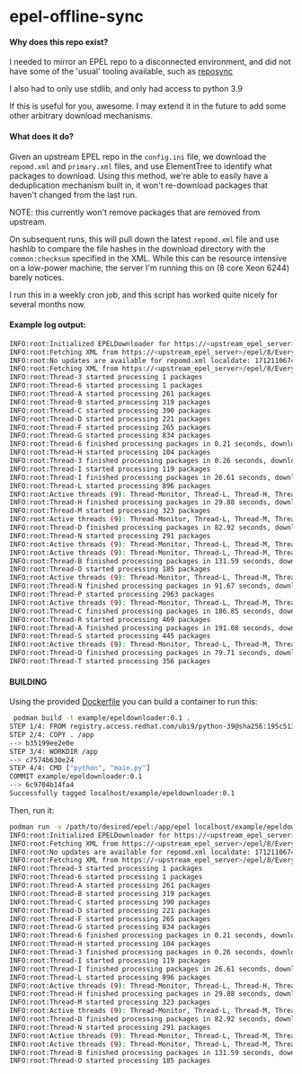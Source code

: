 # epel-offline-sync

#### Why does this repo exist?

I needed to mirror an EPEL repo to a disconnected environment, and did not have some of the 'usual' tooling available, such as [reposync](https://linux.die.net/man/1/reposync)

I also had to only use stdlib, and only had access to python 3.9

If this is useful for you, awesome. I may extend it in the future to add some other arbitrary download mechanisms.


#### What does it do?

Given an upstream EPEL repo in the `config.ini` file, we download the  `repomd.xml` and `primary.xml` files, and use ElementTree to identify what packages to download.
Using this method, we're able to easily have a deduplication mechanism built in, it won't re-download packages that haven't changed from the last run.

NOTE: this currently won't remove packages that are removed from upstream.

On subsequent runs, this will pull down the latest `repomd.xml` file and use hashlib to compare the file hashes in the download directory with the `common:checksum` specified in the XML.
While this can be resource intensive on a low-power machine, the server I'm running this on (8 core Xeon 6244) barely notices.

I run this in a weekly cron job, and this script has worked quite nicely for several months now.

#### Example log output:

```bash
INFO:root:Initialized EPELDownloader for https://<upstream_epel_server>/epel/8/Everything/x86_64/ with local dir ./epel/8/
INFO:root:Fetching XML from https://<upstream_epel_server>/epel/8/Everything/x86_64/repodata/repomd.xml
INFO:root:No updates are available for repomd.xml localdate: 1712110674, remotedate: 1712110674
INFO:root:Fetching XML from https://<upstream_epel_server>/epel/8/Everything/x86_64/repodata/repomd.xml
INFO:root:Thread-3 started processing 1 packages
INFO:root:Thread-6 started processing 1 packages
INFO:root:Thread-A started processing 261 packages
INFO:root:Thread-B started processing 319 packages
INFO:root:Thread-C started processing 390 packages
INFO:root:Thread-D started processing 221 packages
INFO:root:Thread-F started processing 265 packages
INFO:root:Thread-G started processing 834 packages
INFO:root:Thread-6 finished processing packages in 0.21 seconds, downloaded 1 packages
INFO:root:Thread-H started processing 104 packages
INFO:root:Thread-3 finished processing packages in 0.26 seconds, downloaded 1 packages
INFO:root:Thread-I started processing 119 packages
INFO:root:Thread-I finished processing packages in 26.61 seconds, downloaded 119 packages
INFO:root:Thread-L started processing 896 packages
INFO:root:Active threads (9): Thread-Monitor, Thread-L, Thread-H, Thread-A, Thread-B, Thread-C, Thread-D, Thread-F, Thread-G
INFO:root:Thread-H finished processing packages in 29.88 seconds, downloaded 104 packages
INFO:root:Thread-M started processing 323 packages
INFO:root:Active threads (9): Thread-Monitor, Thread-L, Thread-M, Thread-A, Thread-B, Thread-C, Thread-D, Thread-F, Thread-G
INFO:root:Thread-D finished processing packages in 82.92 seconds, downloaded 221 packages
INFO:root:Thread-N started processing 291 packages
INFO:root:Active threads (9): Thread-Monitor, Thread-L, Thread-M, Thread-A, Thread-B, Thread-C, Thread-N, Thread-F, Thread-G
INFO:root:Active threads (9): Thread-Monitor, Thread-L, Thread-M, Thread-A, Thread-B, Thread-C, Thread-N, Thread-F, Thread-G
INFO:root:Thread-B finished processing packages in 131.59 seconds, downloaded 319 packages
INFO:root:Thread-O started processing 185 packages
INFO:root:Active threads (9): Thread-Monitor, Thread-L, Thread-M, Thread-A, Thread-O, Thread-C, Thread-N, Thread-F, Thread-G
INFO:root:Thread-N finished processing packages in 91.67 seconds, downloaded 291 packages
INFO:root:Thread-P started processing 2963 packages
INFO:root:Active threads (9): Thread-Monitor, Thread-L, Thread-M, Thread-A, Thread-O, Thread-C, Thread-P, Thread-F, Thread-G
INFO:root:Thread-C finished processing packages in 186.85 seconds, downloaded 390 packages
INFO:root:Thread-R started processing 469 packages
INFO:root:Thread-A finished processing packages in 191.08 seconds, downloaded 261 packages
INFO:root:Thread-S started processing 445 packages
INFO:root:Active threads (9): Thread-Monitor, Thread-L, Thread-M, Thread-S, Thread-O, Thread-R, Thread-P, Thread-F, Thread-G
INFO:root:Thread-O finished processing packages in 79.71 seconds, downloaded 185 packages
INFO:root:Thread-T started processing 356 packages
```

#### BUILDING

Using the provided [Dockerfile](./Dockerfile) you can build a container to run this:

```bash
 podman build -t example/epeldownloader:0.1 .
STEP 1/4: FROM registry.access.redhat.com/ubi9/python-39@sha256:195c51368e83a798b6f79c6a5d877685fdf5297a81e5211cfca747a7fca725aa
STEP 2/4: COPY . /app
--> b35199ee2e0e
STEP 3/4: WORKDIR /app
--> c7574b630e24
STEP 4/4: CMD ["python", "main.py"]
COMMIT example/epeldownloader:0.1
--> 6c9704b14fa4
Successfully tagged localhost/example/epeldownloader:0.1
```

Then, run it:

```bash
podman run -v /path/to/desired/epel:/app/epel localhost/example/epeldownloader:0.1
INFO:root:Initialized EPELDownloader for https://<upstream_epel_server>/epel/8/Everything/x86_64/ with local dir ./epel/8/
INFO:root:Fetching XML from https://<upstream_epel_server>/epel/8/Everything/x86_64/repodata/repomd.xml
INFO:root:No updates are available for repomd.xml localdate: 1712110674, remotedate: 1712110674
INFO:root:Fetching XML from https://<upstream_epel_server>/epel/8/Everything/x86_64/repodata/repomd.xml
INFO:root:Thread-3 started processing 1 packages
INFO:root:Thread-6 started processing 1 packages
INFO:root:Thread-A started processing 261 packages
INFO:root:Thread-B started processing 319 packages
INFO:root:Thread-C started processing 390 packages
INFO:root:Thread-D started processing 221 packages
INFO:root:Thread-F started processing 265 packages
INFO:root:Thread-G started processing 834 packages
INFO:root:Thread-6 finished processing packages in 0.21 seconds, downloaded 1 packages
INFO:root:Thread-H started processing 104 packages
INFO:root:Thread-3 finished processing packages in 0.26 seconds, downloaded 1 packages
INFO:root:Thread-I started processing 119 packages
INFO:root:Thread-I finished processing packages in 26.61 seconds, downloaded 119 packages
INFO:root:Thread-L started processing 896 packages
INFO:root:Active threads (9): Thread-Monitor, Thread-L, Thread-H, Thread-A, Thread-B, Thread-C, Thread-D, Thread-F, Thread-G
INFO:root:Thread-H finished processing packages in 29.88 seconds, downloaded 104 packages
INFO:root:Thread-M started processing 323 packages
INFO:root:Active threads (9): Thread-Monitor, Thread-L, Thread-M, Thread-A, Thread-B, Thread-C, Thread-D, Thread-F, Thread-G
INFO:root:Thread-D finished processing packages in 82.92 seconds, downloaded 221 packages
INFO:root:Thread-N started processing 291 packages
INFO:root:Active threads (9): Thread-Monitor, Thread-L, Thread-M, Thread-A, Thread-B, Thread-C, Thread-N, Thread-F, Thread-G
INFO:root:Active threads (9): Thread-Monitor, Thread-L, Thread-M, Thread-A, Thread-B, Thread-C, Thread-N, Thread-F, Thread-G
INFO:root:Thread-B finished processing packages in 131.59 seconds, downloaded 319 packages
INFO:root:Thread-O started processing 185 packages
```